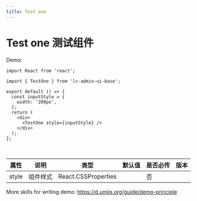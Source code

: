 ```yaml
---
title: Test one
---
```


# Test one 测试组件

Demo:

```tsx
import React from 'react';

import { TestOne } from 'lc-admin-ui-base';

export default () => {
  const inputStyle = {
    width: '200px',
  };
  return (
    <div>
      <TestOne style={inputStyle} />
    </div>
  );
};
```

<br />

| 属性  | 说明     | 类型                | 默认值 | 是否必传 | 版本 |
| ----- | -------- | ------------------- | ------ | -------- | ---- |
| style | 组件样式 | React.CSSProperties |        | 否       |      |

More skills for writing demo: https://d.umijs.org/guide/demo-principle
